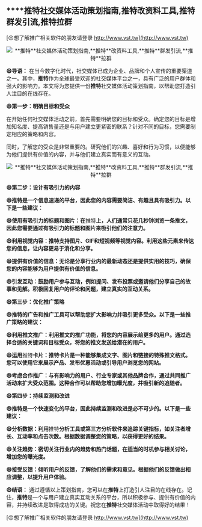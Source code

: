 ## ****推特**社交媒体活动策划指南,**推特**改资料工具,**推特**群发引流,**推特**拉群**

[😍想了解推广相关软件的朋友请登录 http://www.vst.tw](http://www.vst.tw)

 <center><img src="https://vst.tw/MP4/tuiguang/png/6.png" alt="**推特**社交媒体活动策划指南,**推特**改资料工具,**推特**群发引流,**推特**拉群"></center>

**😄导语：**
在当今数字化时代，社交媒体已成为企业、品牌和个人宣传的重要渠道之一。其中，**推特**作为全球最受欢迎的社交媒体平台之一，具有广泛的用户群体和强大的影响力。本文将为您提供一份**推特**社交媒体活动策划指南，以帮助您打造引人注目的在线存在。

**😄第一步：明确目标和受众**

在开始任何社交媒体活动之前，首先需要明确您的目标和受众。确定您的目标是增加知名度、提高销售量还是与用户建立更紧密的联系？针对不同的目标，您需要制定相应的策略和内容。

同时，了解您的受众是非常重要的。研究他们的兴趣、喜好和行为习惯，以便能够为他们提供有价值的内容，并与他们建立真实而有意义的互动。

 <center><img src="https://vst.tw/MP4/tuiguang/png/0.png" alt="**推特**社交媒体活动策划指南,**推特**改资料工具,**推特**群发引流,**推特**拉群"></center>

**😄第二步：设计有吸引力的内容**

**😄**推特**是一个信息速递的平台，因此您的内容需要简洁、有趣且具有吸引力。以下是一些建议：**

**😄使用有吸引力的标题和图片：在**推特**上，人们通常只花几秒钟浏览一条推文，因此您需要通过有吸引力的标题和图片来吸引他们的注意力。**

**😄利用视觉内容：**推特**支持图片、GIF和短视频等视觉内容。利用这些元素来传达您的信息，让内容更易于消化和分享。**

**😄提供有价值的信息：无论是分享行业内的最新动态还是提供实用的技巧，确保您的内容能够为用户提供有价值的信息。**

**😄引发互动：鼓励用户参与互动，例如提问、发布投票或邀请他们分享自己的故事和见解。积极回复用户的评论和问题，建立真实的互动关系。**

**😄第三步：优化推广策略**

**😄**推特**的广告和推广工具可以帮助您扩大影响力并吸引更多受众。以下是一些推广策略的建议：**

**😄利用推文推广：利用推文的推广功能，将您的内容展示给更多的用户。通过选择合适的关键词和目标受众，将您的推文发送给潜在的用户。**

**😄运用**推特**卡片：**推特**卡片是一种能够集成文字、图片和链接的特殊推文格式。您可以使用它来展示产品、发布优惠活动或引导用户浏览您的网站。**

**😄考虑合作推广：与有影响力的用户、行业专家或其他品牌合作，通过共同推广活动来扩大受众范围。这种合作可以帮助您增加曝光度，并吸引新的追随者。**

**😄第四步：持续监测和改进**

**😄**推特**是一个快速变化的平台，因此持续监测和改进是必不可少的。以下是一些建议：**

**😄分析数据：利用**推特**分析工具或第三方分析软件来追踪关键指标，如关注者增长、互动率和点击次数。根据数据调整您的策略，以获得更好的结果。**

**😄关注趋势：密切关注行业内的趋势和热门话题，在适当的时机参与相关讨论，增加您的曝光度。**

**😄接受反馈：倾听用户的反馈，了解他们的需求和意见。根据他们的反馈做出相应调整，以提升用户体验。**

**😄结语：**
通过遵循以上策划指南，您可以在**推特**上打造引人注目的在线存在。记住，**推特**是一个与用户建立真实互动关系的平台，所以积极参与、提供有价值的内容，并持续改进是取得成功的关键。祝您在**推特**社交媒体活动中取得好的结果！

[😍想了解推广相关软件的朋友请登录 http://www.vst.tw](http://www.vst.tw)



